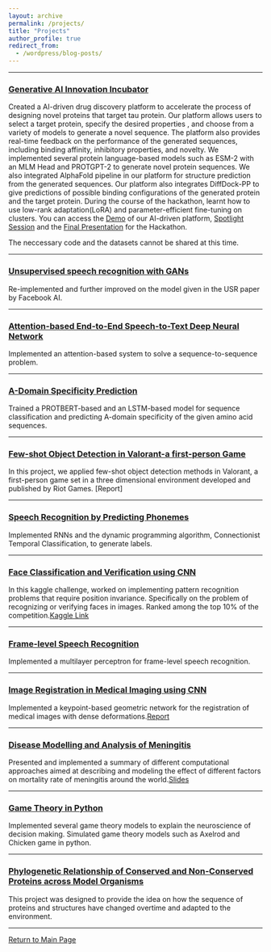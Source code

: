 ```yaml
---
layout: archive
permalink: /projects/
title: "Projects"
author_profile: true
redirect_from:
  - /wordpress/blog-posts/
---
```


------
### [Generative AI Innovation Incubator](https://genaihackathon2023.github.io/)
Created a AI-driven drug discovery platform to accelerate the process of designing novel proteins that target tau protein. Our platform allows users to select a target protein, specify the desired properties , and choose from a variety of models to generate a novel sequence. The platform also provides real-time feedback on the performance of the generated sequences, including binding affinity, inhibitory properties, and novelty. We implemented several protein language-based models such as ESM-2 with an MLM Head and PROTGPT-2 to generate novel protein sequences. We also integrated AlphaFold pipeline in our platform for structure prediction from the generated sequences. Our platform also integrates DiffDock-PP to give predictions of possible binding configurations of the generated protein and the target protein. During the course of the hackathon, learnt how to use low-rank adaptation(LoRA) and parameter-efficient fine-tuning on clusters.  You can access the [Demo](https://clipchamp.com/watch/nschsVQ73P9) of our AI-driven platform, [Spotlight Session](https://youtu.be/654AVnVMLSk) and the [Final Presentation](https://docs.google.com/presentation/d/1SZF_sHiSlgAyBjVo1vCuMbv0gwk9FFQvd91tXtiwHD8/edit?usp=sharing) for the Hackathon.

The neccessary code and the datasets cannot be shared at this time.

------
### [Unsupervised speech recognition with GANs](https://github.com/adrita78/Unsupervised-Speech-Recognition-with-GANs)
Re-implemented and further improved on the model given in the USR paper by Facebook AI.

------

### [Attention-based End-to-End Speech-to-Text Deep Neural Network](https://github.com/adrita78/Speech-to-text-Deep-Neural-Network)
Implemented an attention-based system to solve a sequence-to-sequence problem.

------

### [A-Domain Specificity Prediction](https://github.com/adrita78/A-Domain-Specificity)
Trained a PROTBERT-based and an LSTM-based model for sequence classification and predicting A-domain
specificity of the given amino acid sequences.

------
### [Few-shot Object Detection in Valorant-a first-person Game](https://github.com/adrita78/fsod-valorant)
In this project, we applied few-shot object detection methods in Valorant, a first-person game set
in a three dimensional environment developed and published by Riot Games. [Report]

------
### [Speech Recognition by Predicting Phonemes](https://github.com/adrita78/Speeche-Recognition-by-Predicting-Phonemes)
Implemented RNNs and the dynamic programming algorithm, Connectionist Temporal Classification, to generate labels.

------
### [Face Classification and Verification using CNN](https://github.com/adrita78/Face-Classification-and-Verification-Using-CNN)
In this kaggle challenge, worked on implementing pattern recognition problems that require
position invariance. Specifically on the problem of recognizing or verifying faces in images.
Ranked among the top 10% of the competition.[Kaggle Link](https://www.kaggle.com/competitions/11-785-s23-hw2p2-classification-slackkaggle)

------

### [Frame-level Speech Recognition](https://github.com/adrita78/Frame-Level-Speech-Recognition)
Implemented a multilayer perceptron for frame-level speech recognition. 

------

### [Image Registration in Medical Imaging using CNN](https://github.com/adrita78/4264-Image-Based-Computational-Modelling-and-Analysis)
Implemented a keypoint-based geometric network for the registration of medical images with dense deformations.[Report](https://drive.google.com/file/d/117E3J5J2_55Rfj6UVVnD7IREMEeq6m6s/view)

------

### [Disease Modelling and Analysis of Meningitis](https://github.com/adrita78/Disease-Modelling-and-Analysis-of-Meningitis)
Presented and implemented a summary of different computational approaches aimed at describing and modeling the effect of different factors on mortality rate of meningitis around the
world.[Slides](https://docs.google.com/presentation/d/1YtQLfYZeEgAFzcVZtUECufzDrtFXN_qMf2x3PUgEyH4/edit#slide=id.g19ed4225715_0_88)

------

### [Game Theory in Python](https://github.com/adrita78/Game-Theory-in-Python)
Implemented several game theory models to explain the neuroscience of decision making. Simulated game theory models such as Axelrod and Chicken game in python.

------

### [Phylogenetic Relationship of Conserved and Non-Conserved Proteins across Model Organisms](https://github.com/adr780/Protein-E/blob/main/PED%20PROJECT.pdf)
This project was designed to provide the idea on how the sequence of proteins and structures
have changed overtime and adapted to the environment.

------

[Return to Main Page](https://adrita78.github.io)

